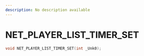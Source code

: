```yaml
---
description: No description available 
---
```


# NET_PLAYER_LIST_TIMER_SET

```cpp
void NET_PLAYER_LIST_TIMER_SET(int _Unk0);
```
